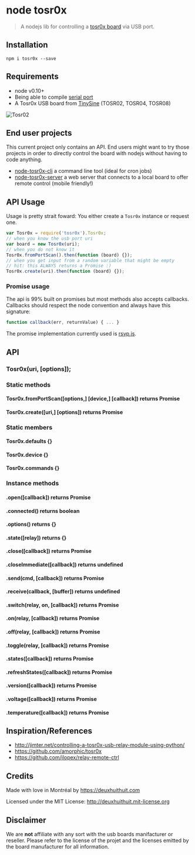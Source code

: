 # node tosr0x

> A nodejs lib for controlling a [tosr0x board](http://www.tinyosshop.com/index.php?route=product/product&product_id=365) via USB port.

## Installation

```
npm i tosr0x --save
```

## Requirements

- node v0.10+
- Being able to compile [serial port](https://github.com/voodootikigod/node-serialport#to-install)
- A Tosr0x USB board from [TinySine](http://www.tinyosshop.com/) (TOSR02, TOSR04, TOSR08)

![Tosr02](http://www.tinyosshop.com/image/cache/data/Relay%20Boards/TOSR02-1-228x228.jpg)

## End user projects

This current project only contains an API. End users might want to try those projects in order to directly control the board with nodejs without having to code anything.

- [node-tosr0x-cli](https://github.com/DeuxHuitHuit/node-tosr0x-cli) a command line tool (ideal for cron jobs)
- [node-tosr0x-server](https://github.com/DeuxHuitHuit/node-tosr0x-server) a web server that connects to a local board to offer remote control (mobile friendly!)

## API Usage

Usage is pretty strait foward: You either create a `Tosr0x` instance or request one.

```js
var Tosr0x = require('tosr0x').Tosr0x;
// when you know the usb port uri
var board = new Tosr0x(uri);
// when you do not know it
Tosr0x.fromPortScan().then(function (board) {});
// when you get input from a random variable that might be empty
// hit: this ALWAYS returns a Promise :)
Tosr0x.create(uri).then(function (board) {});
```

### Promise usage

The api is 99% built on promises but most methods also accepts callbacks.
Callbacks should respect the node convention and always have this signature:

```js
function callback(err, returnValue) { ... }
```

The promise implementation currently used is [rsvp.js](https://github.com/tildeio/rsvp.js).

## API

### Tosr0x(uri, [options]);

### Static methods

#### Tosr0x.fromPortScan([options,] [device,] [callback]) returns Promise

#### Tosr0x.create([uri,] [options]) returns Promise

### Static members

#### Tosr0x.defaults {}

#### Tosr0x.device {}

#### Tosr0x.commands {}

### Instance methods

#### .open([callback]) returns Promise

#### .connected() returns boolean

#### .options() returns {}

#### .state([relay]) returns {}

#### .close([callback]) returns Promise

#### .closeImmediate([callback]) returns undefined

#### .send(cmd, [callback]) returns Promise

#### .receive(callback, [buffer]) returns undefined

#### .switch(relay, on, [callback]) returns Promise

#### .on(relay, [callback]) returns Promise

#### .off(relay, [callback]) returns Promise

#### .toggle(relay, [callback]) returns Promise

#### .states([callback]) returns Promise
#### .refreshStates([callback]) returns Promise

#### .version([callback]) returns Promise

#### .voltage([callback]) returns Promise

#### .temperature([callback]) returns Promise


## Inspiration/References

- <http://jimter.net/controlling-a-tosr0x-usb-relay-module-using-python/>
- <https://github.com/amorphic/tosr0x>
- <https://github.com/jlopex/relay-remote-ctrl>

## Credits

Made with love in Montréal by <https://deuxhuithuit.com>

Licensed under the MIT License: <http://deuxhuithuit.mit-license.org>

## Disclaimer

We are **not** affiliate with any sort with the usb boards manifacturer or reseller. Please refer to the license of the projet and the licenses emitted by the board manufacturer for all information.


